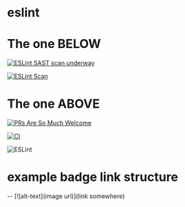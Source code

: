 # eslint

# The one BELOW

[![ESLint SAST scan underway](https://github.com/codingoutloud/eslint/actions/workflows/eslint.yml/badge.svg?event=push)](https://github.com/codingoutloud/eslint/security/code-scanning)

[![ESLint Scan](https://github.com/codingoutloud/eslint/actions/workflows/eslint.yml/badge.svg?event=push&style=for-the-badge&logo=eslint&logoColor=white)](https://github.com/codingoutloud/eslint/security/code-scanning)

# The one ABOVE

[![PRs Are So Much Welcome](https://img.shields.io/badge/PRs-welcome-green.svg)](https://github.com/codingoutloud/eslint/blob/main/CONTRIBUTING.md)

[![CI][ci-image]][ci-url]

[ci-image]: https://github.com/codingoutloud/eslint/workflows/ESLint/badge.svg?event=push
[ci-url]: https://github.com/codingoutloud/eslint/security/code-scanning

![ESLint](https://img.shields.io/badge/ESLint-4B3263?style=for-the-badge&logo=eslint&logoColor=white)

# example badge link structure
-- [![alt-text](image url)](link somewhere)
